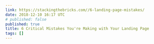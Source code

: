 ```yaml
---
link: https://stackingthebricks.com//6-landing-page-mistakes/
date: 2018-12-10 16:17 UTC
# published: false
published: true
title: 6 Critical Mistakes You're Making with Your Landing Page
tags: []
---
```



